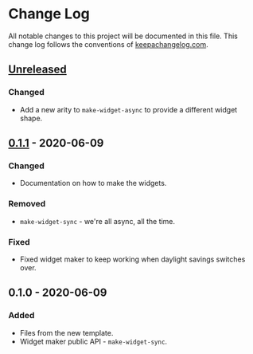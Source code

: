 # Change Log
All notable changes to this project will be documented in this file. This change log follows the conventions of [keepachangelog.com](http://keepachangelog.com/).

## [Unreleased]
### Changed
- Add a new arity to `make-widget-async` to provide a different widget shape.

## [0.1.1] - 2020-06-09
### Changed
- Documentation on how to make the widgets.

### Removed
- `make-widget-sync` - we're all async, all the time.

### Fixed
- Fixed widget maker to keep working when daylight savings switches over.

## 0.1.0 - 2020-06-09
### Added
- Files from the new template.
- Widget maker public API - `make-widget-sync`.

[Unreleased]: https://github.com/your-name/clodb/compare/0.1.1...HEAD
[0.1.1]: https://github.com/your-name/clodb/compare/0.1.0...0.1.1
